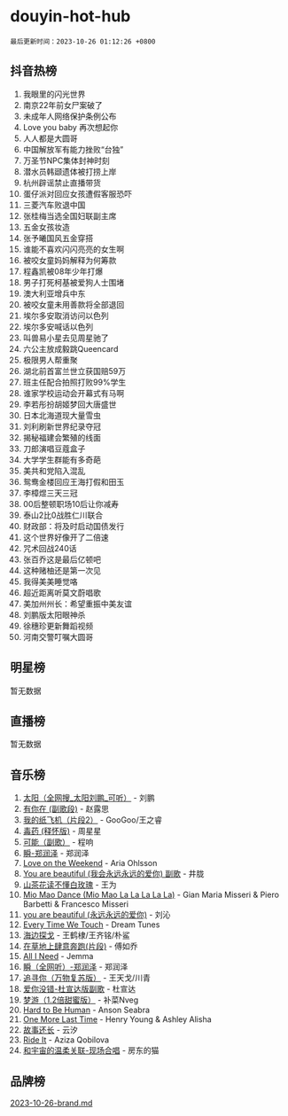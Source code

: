 # douyin-hot-hub

`最后更新时间：2023-10-26 01:12:26 +0800`

## 抖音热榜

1. 我眼里的闪光世界
1. 南京22年前女尸案破了
1. 未成年人网络保护条例公布
1. Love you baby 再次想起你
1. 人人都是大圆哥
1. 中国解放军有能力挫败“台独”
1. 万圣节NPC集体封神时刻
1. 潜水员韩颋遗体被打捞上岸
1. 杭州辟谣禁止直播带货
1. 蛋仔派对回应女孩遭假客服恐吓
1. 三菱汽车败退中国
1. 张桂梅当选全国妇联副主席
1. 五金女孩妆造
1. 张予曦国风五金穿搭
1. 谁能不喜欢闪闪亮亮的女生啊
1. 被咬女童妈妈解释为何筹款
1. 程鑫凯被08年少年打爆
1. 男子打死柯基被爱狗人士围堵
1. 澳大利亚增兵中东
1. 被咬女童未用善款将全部退回
1. 埃尔多安取消访问以色列
1. 埃尔多安喊话以色列
1. 叫兽易小星去见周星驰了
1. 六公主放成毅跳Queencard
1. 极限男人帮重聚
1. 湖北前首富兰世立获国赔59万
1. 班主任配合拍照打败99%学生
1. 谁家学校运动会开幕式有马啊
1. 李若彤扮胡姬梦回大唐盛世
1. 日本北海道现大量雪虫
1. 刘利刷新世界纪录夺冠
1. 揭秘福建会繁殖的线面
1. 刀郎演唱豆蔻盒子
1. 大学学生群能有多奇葩
1. 美共和党陷入混乱
1. 鸳鸯金楼回应王海打假和田玉
1. 李樟煜三天三冠
1. 00后整顿职场10后让你减寿
1. 泰山2比0战胜仁川联合
1. 财政部：将及时启动国债发行
1. 这个世界好像开了二倍速
1. 咒术回战240话
1. 张百乔这是最后亿顿吧
1. 这种赌柚还是第一次见
1. 我得美美睡觉咯
1. 超近距离听莫文蔚唱歌
1. 美加州州长：希望重振中美友谊
1. 刘鹏版太阳眼神杀
1. 徐穗珍更新舞蹈视频
1. 河南交警叮嘱大圆哥

## 明星榜

暂无数据

## 直播榜

暂无数据

## 音乐榜

1. [太阳（全网搜_太阳刘鹏_可听）](https://sf6-cdn-tos.douyinstatic.com/obj/tos-cn-ve-2774/ogWbyIQnlBFImVbeDocRdCIYtBHlbJXgfZMvgz) - 刘鹏
1. [有你在 (副歌段)](https://sf6-cdn-tos.douyinstatic.com/obj/tos-cn-ve-2774/o8zImmNsI8B0yfAW5FKAB1oBhkMAlIrwsZEi1V) - 赵露思
1. [我的纸飞机（片段2）](https://sf6-cdn-tos.douyinstatic.com/obj/tos-cn-ve-2774/oM2ZrKcg2CD5AeRB2gkeXOFB1IxAGJdZPazYHf) - GooGoo/王之睿
1. [毒药 (释怀版)](https://sf3-cdn-tos.douyinstatic.com/obj/tos-cn-ve-2774/oYILMEAzspdZBIzy4frJNB8ZHPHWAhiwowd4Ad) - 周星星
1. [可能（副歌）](https://sf3-cdn-tos.douyinstatic.com/obj/tos-cn-ve-2774/cde1731888894259b333569393c2fb51) - 程响
1. [瞬-郑润泽](https://sf6-cdn-tos.douyinstatic.com/obj/tos-cn-ve-2774/oYXHIohzvbNAzBhHgyksWpRM4bfkDsBdBDAynw) - 郑润泽
1. [Love on the Weekend](https://sf3-cdn-tos.douyinstatic.com/obj/tos-cn-ve-2774/o4tVQen5ZtBZEMlD1CDIepBC2OigkU1KQkb1vd) - Aria Ohlsson
1. [You are beautiful (我会永远永远的爱你) 副歌](https://sf3-cdn-tos.douyinstatic.com/obj/tos-cn-ve-2774/o4NlnjbBAIAhg5wOCWzJoyMzkIqGxYsR7f3W4Q) - 井胧
1. [山茶花读不懂白玫瑰](https://sf6-cdn-tos.douyinstatic.com/obj/tos-cn-ve-2774/osfn8B7DktrRHEPJgPCfDbw7QDQEkwC16BxZg9) - 王为
1. [Mio Mao Dance (Mio Mao La La La La La)](https://sf6-cdn-tos.douyinstatic.com/obj/tos-cn-ve-2774/owhJZ1sWIABNvU3gOxlwztm0oAfMK58zHXT8GM) - Gian Maria Misseri & Piero Barbetti & Francesco Misseri
1. [you are beautiful (永远永远的爱你)](https://sf3-cdn-tos.douyinstatic.com/obj/tos-cn-ve-2774/7f5e088a940e42b487e76fd10d0ffcfd) - 刘沁
1. [Every Time We Touch](https://sf6-cdn-tos.douyinstatic.com/obj/tos-cn-ve-2774/ogN6lUKQeBBfEVhIOMikG1CcJjugxk1tztZyhP) - Dream Tunes
1. [海边探戈](https://sf3-cdn-tos.douyinstatic.com/obj/tos-cn-ve-2774/os9gE0VQCGqt6VQkZDyBBYvfSDY0QFe3vVmubn) - 王鹤棣/王齐铭/朴鲨
1. [在草地上肆意奔跑(片段)](https://sf3-cdn-tos.douyinstatic.com/obj/tos-cn-ve-2774/8831d494742f45dabdfa8adb8b817259) - 傅如乔
1. [All I Need](https://sf3-cdn-tos.douyinstatic.com/obj/tos-cn-ve-2774/e8b55ca1d1fa4f90a60c22b8ece170ac) - Jemma
1. [瞬（全网听）-郑润泽](https://sf3-cdn-tos.douyinstatic.com/obj/tos-cn-ve-2774/o4Vb9eJZClCZTnRQYy0BRSeHGrDtrkrQgIBvQt) - 郑润泽
1. [追寻你（万物复苏版）](https://sf6-cdn-tos.douyinstatic.com/obj/tos-cn-ve-2774/oYeAZJsbjIDit9APmBg8u6uDUQnHmoCf3gbo74) - 王天戈/川青
1. [爱你没错-杜宣达版副歌](https://sf3-cdn-tos.douyinstatic.com/obj/tos-cn-ve-2774/oUm8ctBZQfZQ4jUNWbseSYV0lZDsWn6LCODgCB) - 杜宣达
1. [梦游（1.2倍甜蜜版）](https://sf3-cdn-tos.douyinstatic.com/obj/tos-cn-ve-2774/o4gyAUm8hwufoEABmwVIiQtHsFuGzAEEWtNMzo) - 补菜Nveg
1. [Hard to Be Human](https://sf6-cdn-tos.douyinstatic.com/obj/tos-cn-ve-2774/oQItaej4rB1rBfnJUbKPlQOgDWvSUWRy814CZl) - Anson Seabra
1. [One More Last Time](https://sf6-cdn-tos.douyinstatic.com/obj/tos-cn-ve-2774/oAzTlo0LUAdCAIhjktsKWcLAEUKmZwGcOoB1fy) - Henry Young & Ashley Alisha
1. [故事还长](https://sf6-cdn-tos.douyinstatic.com/obj/tos-cn-ve-2774/30a26758c8594f0ab81ac675c33ee2c5) - 云汐
1. [Ride It](https://sf3-cdn-tos.douyinstatic.com/obj/tos-cn-ve-2774/oMZDIYec6eQynQyWBQnCM11DZzkgnBPtBpD4bi) - Aziza Qobilova
1. [和宇宙的温柔关联-现场合唱](https://sf6-cdn-tos.douyinstatic.com/obj/tos-cn-ve-2774/o0hONGDYQBgk0e5bqDeQOonVmncA6tC2nBwZLT) - 房东的猫

## 品牌榜

[2023-10-26-brand.md](2023-10-26-brand.md)
